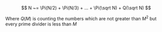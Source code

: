 $$
N ~= \Pi(N/2) + \Pi(N/3) + ... + \Pi(\sqrt N) + Q(\sqrt N)
$$

Where $Q(M)$ is counting the numbers which are not greater than $M^2$ but every prime divider is less than $M$
